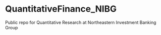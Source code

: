 # QuantitativeFinance_NIBG
Public repo for Quantitative Research at Northeastern Investment Banking Group
